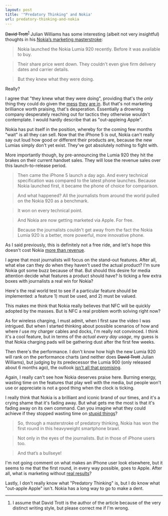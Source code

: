 ```yaml
---
layout: post
title: '"Predatory Thinking" and Nokia'
url: predatory-thinking-and-nokia
---
```


<strike>David Trott</strike><sup><a href="#fn21-1">1</a></sup> Julian Williams has some interesting (albeit not very insightful) thoughts in his [Nokia’s marketing masterstroke][1]:

> Nokia launched the Nokia Lumia 920 recently. Before it was available to buy.

> Their share price went down. They couldn't even give firm delivery dates and carrier details.

> But they knew what they were doing.

Really?

I agree that "they knew what they were doing", providing that's the *only* thing they could do given the [mess][5] [they][6] [are in][7]. But that's not marketing brilliance worth praising, that's desperation. Essentially a drowning company desperately reaching out for tactics they otherwise wouldn't contemplate. I would hardly describe that as "out-appleing Apple".

Nokia has put itself in the position, whereby for the coming few months "wait" is all they can sell. Now that the iPhone 5 is out, Nokia can't really say out loud how good or different their products are, because the new Lumias simply don't yet exist. They've got absolutely nothing to fight with.

More importantly though, by pre-announcing the Lumia 920 they hit the brakes on their current handset sales. They will lose the revenue sales over this launch-to-release period.

> Then came the iPhone 5 launch a day ago. And every technical specification was compared to the latest phone launches. Because Nokia launched first, it became the phone of choice for comparison.

> And what happened? All the journalists from around the world pulled on the Nokia 920 as a benchmark.

> It won on every technical point.

> And Nokia are now getting marketed via Apple. For free.

> Because the journalists couldn't get away from the fact the Nokia Lumia 920 is a better, more powerful, more innovative phone. 

As I said previously, this is definitely not a free ride, and let's hope this doesn't cost Nokia [more than revenue][8].

I agree that most journalists will focus on the stand-out features. After all, what else can they do when they haven't used the actual product? I'm sure Nokia got some buzz because of that. But should this desire for media attention decide what features a product should have? Is ticking a few extra boxes with journalists a real win for Nokia?

Here's the real world test to see if a particular feature should be implemented: a feature 1) must be used, and 2) must be valued.

This makes me think that Nokia really believes that NFC will be quickly adopted by the masses. But is NFC a real problem worth solving right now? 

As for wireless charging, I must admit, when I first saw the video I was intrigued. But when I started thinking about possible scenarios of how and where *I* use my charger cables and docks, I'm really not convinced. I think it's a cool feature, but in terms of the *actual every day usage*, my guess is that Nokia charging pads will be gathering dust after the first few weeks.

Then there's the performance. I don't know how high the new Lumia 920 will rank on the performance charts (and neither does <strike>David Trott</strike> Julian Williams), but judging by its predecessor the Lumia 900 (only released about 6 months ago), the outlook [isn't all that promising][3].

Again, I really can't see how Nokia deserves praise here. Burning energy, wasting time on the features that play well with the media, but people won't use or appreciate is not a good thing when the clock is ticking. 

I really think that Nokia is a brilliant and iconic brand of our times, and it's a crying shame that it's fading away. But what gets me the most is that it's fading away on its own command. Can you imagine what they could achieve if they stopped wasting time on [stupid things][9]?

> So, through a masterstroke of predatory thinking, Nokia has won the first round in this heavyweight smartphone brawl.

> Not only in the eyes of the journalists. But in those of iPhone users too.

> And that’s a bullseye!

I'm not going comment on what makes an iPhone user look elsewhere, but it seems to me that the first round, in every way possible, goes to Apple. After all, what is marketing without [real results][4]?

Lastly, I don't really know what "Predatory Thinking" is, but I do know what "out-apple Apple" isn't. Nokia has a long way to go to make a dent.

<div class="footnotes">
<hr>
<ol>
<li id="fn21-1"><p>I assume that David Trott is the author of the article because of the very distinct writing style, but please correct me if I'm wrong.</p>
</li>
</ol>
</div>

[1]: http://www.predatorythinking.com/nokias-marketing-masterstroke/
[2]: http://en.wikipedia.org/wiki/Osborne_effect
[3]: http://www.anandtech.com/show/6309/iphone-5a6-sunspider-performance
[4]: http://news.cnet.com/8301-13579_3-57515556-37/
[5]: http://www.bloomberg.com/news/2012-06-15/nokia-takeover-seen-as-collapsing-shares-signal-bottom-real-m-a.html
[6]: http://www.techiefeast.com/nokia-is-known-to-lose-its-market-share.html
[7]: http://www.huffingtonpost.com/2012/06/14/nokia-layoffs_n_1595599.html
[8]: http://en.wikipedia.org/wiki/Osborne_effect
[9]: http://www.theverge.com/2012/8/1/3212561/nokia-lumia-900-pink-nail-polish

